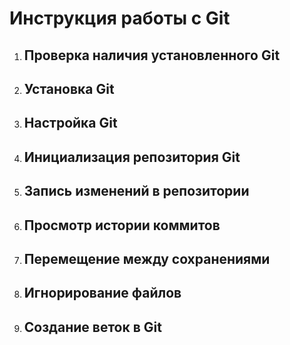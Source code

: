 # Инструкция работы с Git
1. ## Проверка наличия установленного Git
2. ## Установка Git
3. ## Настройка Git
4. ## Инициализация репозитория Git
5. ## Запись изменений в репозитории
6. ## Просмотр истории коммитов
7. ## Перемещение между сохранениями 
8. ## Игнорирование файлов 
9. ## Создание веток в Git